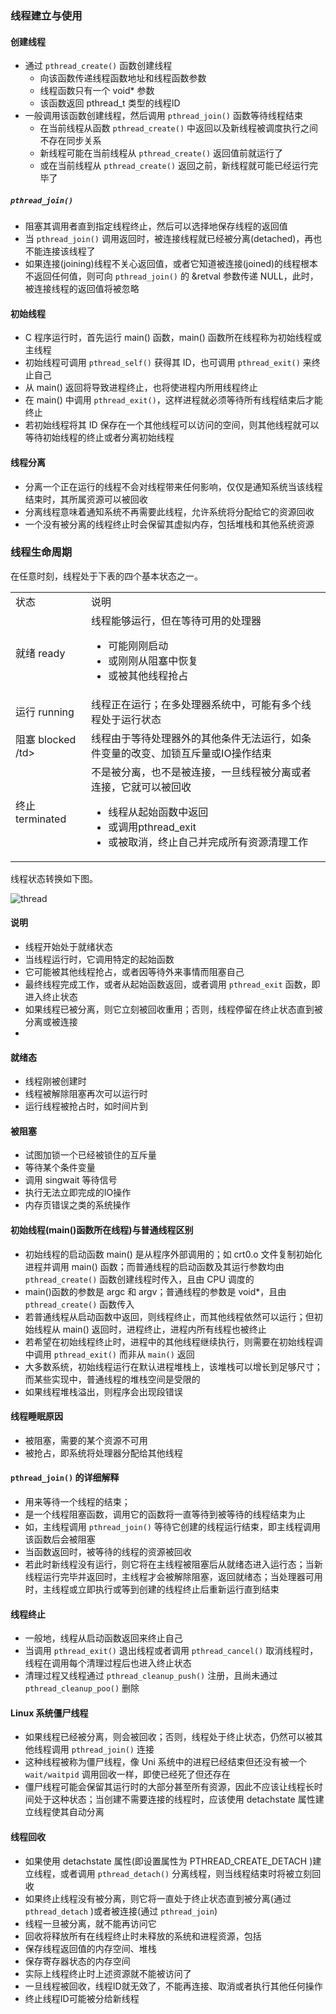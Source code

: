 ### 线程建立与使用
#### 创建线程

* 通过 `pthread_create()` 函数创建线程
  * 向该函数传递线程函数地址和线程函数参数
  * 线程函数只有一个 void* 参数
  * 该函数返回 pthread_t 类型的线程ID
* 一般调用该函数创建线程，然后调用 `pthread_join()` 函数等待线程结束
  * 在当前线程从函数 `pthread_create()` 中返回以及新线程被调度执行之间不存在同步关系
  * 新线程可能在当前线程从 `pthread_create()` 返回值前就运行了
  * 或在当前线程从 `pthread_create()` 返回之前，新线程就可能已经运行完毕了

##### `pthread_join()`

* 阻塞其调用者直到指定线程终止，然后可以选择地保存线程的返回值
* 当 `pthread_join()` 调用返回时，被连接线程就已经被分离(detached)，再也不能连接该线程了
* 如果连接(joining)线程不关心返回值，或者它知道被连接(joined)的线程根本不返回任何值，则可向 `pthread_join()` 的 &retval 参数传递 NULL，此时，被连接线程的返回值将被忽略

#### 初始线程

* C 程序运行时，首先运行 main() 函数，main() 函数所在线程称为初始线程或主线程
* 初始线程可调用 `pthread_self()` 获得其 ID，也可调用 `pthread_exit()` 来终止自己
* 从 main() 返回将导致进程终止，也将使进程内所用线程终止
* 在 main() 中调用 `pthread_exit()`，这样进程就必须等待所有线程结束后才能终止
* 若初始线程将其 ID 保存在一个其他线程可以访问的空间，则其他线程就可以等待初始线程的终止或者分离初始线程

#### 线程分离

* 分离一个正在运行的线程不会对线程带来任何影响，仅仅是通知系统当该线程结束时，其所属资源可以被回收
* 分离线程意味着通知系统不再需要此线程，允许系统将分配给它的资源回收
* 一个没有被分离的线程终止时会保留其虚拟内存，包括堆栈和其他系统资源

### 线程生命周期
在任意时刻，线程处于下表的四个基本状态之一。

<table>
<tr>
  <td>状态</td>
  <td>说明</td>
</tr>
<tr>
  <td>就绪 ready</td>
  <td>
  线程能够运行，但在等待可用的处理器
    <ul>
      <li>可能刚刚启动</li>
      <li>或刚刚从阻塞中恢复</li>
      <li>或被其他线程抢占</li>
    </ul>
  </td>
</tr>
<tr>
  <td>运行 running</td>
  <td>线程正在运行；在多处理器系统中，可能有多个线程处于运行状态</td>
</tr>
<tr>
  <td>阻塞 blocked /td>
  <td>线程由于等待处理器外的其他条件无法运行，如条件变量的改变、加锁互斥量或IO操作结束</td>
</tr>
<tr>
  <td>终止 terminated</td>
  <td>
  不是被分离，也不是被连接，一旦线程被分离或者连接，它就可以被回收
    <ul>
      <li>线程从起始函数中返回</li>
      <li>或调用pthread_exit</li>
      <li>或被取消，终止自己并完成所有资源清理工作</li>
    </ul>
  </td>
</tr>
</table>


线程状态转换如下图。

![thread](http://img.my.csdn.net/uploads/201209/07/1347032132_4377.png)

#### 说明

* 线程开始处于就绪状态
* 当线程运行时，它调用特定的起始函数
* 它可能被其他线程抢占，或者因等待外来事情而阻塞自己
* 最终线程完成工作，或者从起始函数返回，或者调用 `pthread_exit` 函数，即进入终止状态
* 如果线程已被分离，则它立刻被回收重用；否则，线程停留在终止状态直到被分离或被连接
* 
#### 就绪态

* 线程刚被创建时
* 线程被解除阻塞再次可以运行时
* 运行线程被抢占时，如时间片到

#### 被阻塞

* 试图加锁一个已经被锁住的互斥量
* 等待某个条件变量
* 调用 singwait 等待信号
* 执行无法立即完成的IO操作
* 内存页错误之类的系统操作

#### 初始线程(main()函数所在线程)与普通线程区别

* 初始线程的启动函数 main() 是从程序外部调用的；如 crt0.o 文件复制初始化进程并调用 main() 函数；而普通线程的启动函数及其运行参数均由 `pthread_create()` 函数创建线程时传入，且由 CPU 调度的
* main()函数的参数是 argc 和 argv；普通线程的参数是 void*，且由 `pthread_create()` 函数传入
* 若普通线程从启动函数中返回，则线程终止，而其他线程依然可以运行；但初始线程从 main() 返回时，进程终止，进程内所有线程也被终止
* 若希望在初始线程终止时，进程中的其他线程继续执行，则需要在初始线程调中调用 `pthread_exit()` 而非从 `main()` 返回
* 大多数系统，初始线程运行在默认进程堆栈上，该堆栈可以增长到足够尺寸；而某些实现中，普通线程的堆栈空间是受限的
* 如果线程堆栈溢出，则程序会出现段错误

#### 线程睡眠原因

* 被阻塞，需要的某个资源不可用
* 被抢占，即系统将处理器分配给其他线程

#### `pthread_join()` 的详细解释

* 用来等待一个线程的结束；
 * 是一个线程阻塞函数，调用它的函数将一直等待到被等待的线程结束为止
 * 如，主线程调用 `pthread_join()` 等待它创建的线程运行结束，即主线程调用该函数后会被阻塞
 * 当函数返回时，被等待的线程的资源被回收
* 若此时新线程没有运行，则它将在主线程被阻塞后从就绪态进入运行态；当新线程运行完毕并返回时，主线程才会被解除阻塞，返回就绪态；当处理器可用时，主线程或立即执行或等到创建的线程终止后重新运行直到结束

#### 线程终止

* 一般地，线程从启动函数返回来终止自己
* 当调用 `pthread_exit()` 退出线程或者调用 `pthread_cancel()` 取消线程时，线程在调用每个清理过程后也进入终止状态
* 清理过程又线程通过 `pthread_cleanup_push()` 注册，且尚未通过 `pthread_cleanup_poo()` 删除

#### Linux 系统僵尸线程

* 如果线程已经被分离，则会被回收；否则，线程处于终止状态，仍然可以被其他线程调用 `pthread_join()` 连接
* 这种线程被称为僵尸线程，像 Uni 系统中的进程已经结束但还没有被一个 `wait/waitpid` 调用回收一样，即使已经死了但还存在
* 僵尸线程可能会保留其运行时的大部分甚至所有资源，因此不应该让线程长时间处于这种状态；当创建不需要连接的线程时，应该使用 detachstate 属性建立线程使其自动分离

#### 线程回收

* 如果使用 detachstate 属性(即设置属性为 PTHREAD_CREATE_DETACH )建立线程，或者调用 `pthread_detach()` 分离线程，则当线程结束时将被立刻回收
* 如果终止线程没有被分离，则它将一直处于终止状态直到被分离(通过 `pthread_detach` )或者被连接(通过 `pthread_join`)
* 线程一旦被分离，就不能再访问它
* 回收将释放所有在线程终止时未释放的系统和进程资源，包括
 * 保存线程返回值的内存空间、堆栈
 * 保存寄存器状态的内存空间
 * 实际上线程终止时上述资源就不能被访问了
* 一旦线程被回收，线程ID就无效了，不能再连接、取消或者执行其他任何操作
 * 终止线程ID可能被分给新线程

